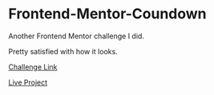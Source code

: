 # Frontend-Mentor-Coundown

Another Frontend Mentor challenge I did. 

Pretty satisfied with how it looks.

<a href="https://www.frontendmentor.io/challenges/launch-countdown-timer-N0XkGfyz-">Challenge Link </a>

<a href="https://draganstefanovic12.github.io/Frontend-Mentor-Coundown/">Live Project </a>
